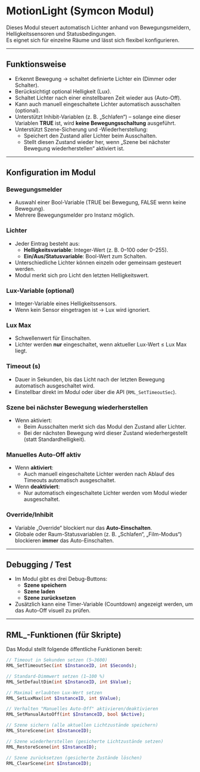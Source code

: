 # MotionLight (Symcon Modul)

Dieses Modul steuert automatisch Lichter anhand von Bewegungsmeldern, Helligkeitssensoren und Statusbedingungen.  
Es eignet sich für einzelne Räume und lässt sich flexibel konfigurieren.

---

## Funktionsweise

- Erkennt Bewegung → schaltet definierte Lichter ein (Dimmer oder Schalter).  
- Berücksichtigt optional Helligkeit (Lux).  
- Schaltet Lichter nach einer einstellbaren Zeit wieder aus (Auto-Off).  
- Kann auch manuell eingeschaltete Lichter automatisch ausschalten (optional).  
- Unterstützt Inhibit-Variablen (z. B. „Schlafen“) – solange eine dieser Variablen **TRUE** ist, wird **keine Bewegungsschaltung** ausgeführt.  
- Unterstützt Szene-Sicherung und -Wiederherstellung:  
  - Speichert den Zustand aller Lichter beim Ausschalten.  
  - Stellt diesen Zustand wieder her, wenn „Szene bei nächster Bewegung wiederherstellen“ aktiviert ist.  

---

## Konfiguration im Modul

### Bewegungsmelder
- Auswahl einer Bool-Variable (TRUE bei Bewegung, FALSE wenn keine Bewegung).
- Mehrere Bewegungsmelder pro Instanz möglich.

### Lichter
- Jeder Eintrag besteht aus:
  - **Helligkeitsvariable**: Integer-Wert (z. B. 0–100 oder 0–255).
  - **Ein/Aus/Statusvariable**: Bool-Wert zum Schalten.
- Unterschiedliche Lichter können einzeln oder gemeinsam gesteuert werden.
- Modul merkt sich pro Licht den letzten Helligkeitswert.

### Lux-Variable (optional)
- Integer-Variable eines Helligkeitssensors.  
- Wenn kein Sensor eingetragen ist → Lux wird ignoriert.  

### Lux Max
- Schwellenwert für Einschalten.  
- Lichter werden **nur** eingeschaltet, wenn aktueller Lux-Wert ≤ Lux Max liegt.  

### Timeout (s)
- Dauer in Sekunden, bis das Licht nach der letzten Bewegung automatisch ausgeschaltet wird.  
- Einstellbar direkt im Modul oder über die API (`RML_SetTimeoutSec`).  

### Szene bei nächster Bewegung wiederherstellen
- Wenn aktiviert:
  - Beim Ausschalten merkt sich das Modul den Zustand aller Lichter.  
  - Bei der nächsten Bewegung wird dieser Zustand wiederhergestellt (statt Standardhelligkeit).  

### Manuelles Auto-Off aktiv
- Wenn **aktiviert**:
  - Auch manuell eingeschaltete Lichter werden nach Ablauf des Timeouts automatisch ausgeschaltet.  
- Wenn **deaktiviert**:
  - Nur automatisch eingeschaltete Lichter werden vom Modul wieder ausgeschaltet.  

### Override/Inhibit
- Variable „Override“ blockiert nur das **Auto-Einschalten**.  
- Globale oder Raum-Statusvariablen (z. B. „Schlafen“, „Film-Modus“) blockieren **immer** das Auto-Einschalten.  

---

## Debugging / Test

- Im Modul gibt es drei Debug-Buttons:
  - **Szene speichern**
  - **Szene laden**
  - **Szene zurücksetzen**
- Zusätzlich kann eine Timer-Variable (Countdown) angezeigt werden, um das Auto-Off visuell zu prüfen.

---

## RML_-Funktionen (für Skripte)

Das Modul stellt folgende öffentliche Funktionen bereit:

```php
// Timeout in Sekunden setzen (5–3600)
RML_SetTimeoutSec(int $InstanceID, int $Seconds);

// Standard-Dimmwert setzen (1–100 %)
RML_SetDefaultDim(int $InstanceID, int $Value);

// Maximal erlaubten Lux-Wert setzen
RML_SetLuxMax(int $InstanceID, int $Value);

// Verhalten "Manuelles Auto-Off" aktivieren/deaktivieren
RML_SetManualAutoOff(int $InstanceID, bool $Active);

// Szene sichern (alle aktuellen Lichtzustände speichern)
RML_StoreScene(int $InstanceID);

// Szene wiederherstellen (gesicherte Lichtzustände setzen)
RML_RestoreScene(int $InstanceID);

// Szene zurücksetzen (gesicherte Zustände löschen)
RML_ClearScene(int $InstanceID);